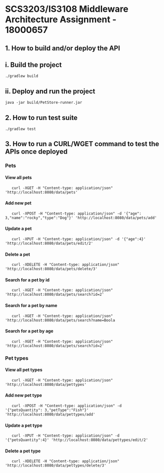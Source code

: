 # SCS3203/IS3108 Middleware Architecture Assignment - 18000657

## 1. How to build and/or deploy the API

## i. Build the project

    ./gradlew build

## ii. Deploy and run the project

    java -jar build/PetStore-runner.jar
    
## 2. How to run test suite

    ./gradlew test

## 3. How to run a CURL/WGET command to test the APIs once deployed

### Pets
#### View all pets
       curl -XGET -H "Content-type: application/json" 'http://localhost:8080/data/pets'
       
#### Add new pet
       curl -XPOST -H "Content-type: application/json" -d '{"age": 3,"name":"rocky","type":"Dog"}' 'http://localhost:8080/data/pets/add'
       
#### Update a pet
       curl -XPUT -H "Content-type: application/json" -d '{"age":4}' 'http://localhost:8080/data/pets/edit/2'
       
#### Delete a pet
       curl -XDELETE -H "Content-type: application/json" 'http://localhost:8080/data/pets/delete/3'

#### Search for a pet by id
       curl -XGET -H "Content-type: application/json" 'http://localhost:8080/data/pets/search?id=2'

#### Search for a pet by name
       curl -XGET -H "Content-type: application/json" 'http://localhost:8080/data/pets/search?name=Boola

#### Search for a pet by age
       curl -XGET -H "Content-type: application/json" 'http://localhost:8080/data/pets/search?id=2'

### Pet types
#### View all pet types
       curl -XGET -H "Content-type: application/json" 'http://localhost:8080/data/pettypes'
       
#### Add new pet type
       curl -XPOST -H "Content-type: application/json" -d '{"petsQuantity": 3,"petType":"Fish"}' 'http://localhost:8080/data/pettypes/add'
       
#### Update a pet type
       curl -XPUT -H "Content-type: application/json" -d '{"petsQuantity":4}' 'http://localhost:8080/data/pettypes/edit/2'
       
#### Delete a pet type
       curl -XDELETE -H "Content-type: application/json" 'http://localhost:8080/data/pettypes/delete/3'
